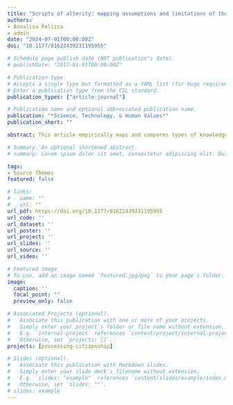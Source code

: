 ```yaml
---
title: "Scripts of alterity: mapping assumptions and limitations of the border security apparatus through classification schemas"
authors:
- Annalisa Pelizza
- admin
date: "2024-07-01T00:00:00Z"
doi: "10.1177/01622439231195955"

# Schedule page publish date (NOT publication's date).
# publishDate: "2017-01-01T00:00:00Z"

# Publication type.
# Accepts a single type but formatted as a YAML list (for Hugo requirements).
# Enter a publication type from the CSL standard.
publication_types: ["article-journal"]

# Publication name and optional abbreviated publication name.
publication: "*Science, Technology, & Human Values*"
publication_short: ""

abstract: This article empirically maps and compares types of knowledge produced about people on the move by the European border security apparatus. Exploring two complementary analytical moments, the article addresses the stabilization of power and contingent practices within such apparatuses. We argue, first, that analyzing classification schemas implemented in data systems used within the European apparatus can reveal assumptions and limitations about people on the move—what we call “scripts of alterity.” Second, the comparative mapping of scripts of alterity reveals a de facto division of labor between scales of governance that would otherwise be invisible in policy. Utilizing the new Ontology Explorer software method as well as discursive analysis, we identify four scripts of alterity, which materialize relations in data systems and are thus relatively stabilized. Third, we identify as “de-inscriptions” forms of resistance specific to scripts of alterity. These can still be contested and we account for three contingent practices of de-inscription from scripts of alterity by conducting ethnographic observation of data systems’ use. Finally, we summarize three contributions that the “scripts of alterity” concept makes to the science and technology studies and to the critical security studies literature on the securitization of cross-border mobility.

# Summary. An optional shortened abstract.
# summary: Lorem ipsum dolor sit amet, consectetur adipiscing elit. Duis posuere tellus ac convallis placerat. Proin tincidunt magna sed ex sollicitudin condimentum.

tags:
- Source Themes
featured: false

# links:
# - name: ""
#   url: ""
url_pdf: https://doi.org/10.1177/01622439231195955
url_code: ''
url_dataset: ''
url_poster: ''
url_project: ''
url_slides: ''
url_source: ''
url_video: ''

# Featured image
# To use, add an image named `featured.jpg/png` to your page's folder. 
image:
  caption: ''
  focal_point: ""
  preview_only: false

# Associated Projects (optional).
#   Associate this publication with one or more of your projects.
#   Simply enter your project's folder or file name without extension.
#   E.g. `internal-project` references `content/project/internal-project/index.md`.
#   Otherwise, set `projects: []`.
projects: [processing-citizenship]

# Slides (optional).
#   Associate this publication with Markdown slides.
#   Simply enter your slide deck's filename without extension.
#   E.g. `slides: "example"` references `content/slides/example/index.md`.
#   Otherwise, set `slides: ""`.
# slides: example
---
```


